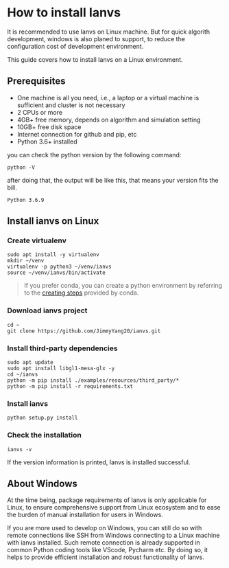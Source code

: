 # How to install Ianvs

It is recommended to use Ianvs on Linux machine. But for quick algorith development, windows is also planed to support, to reduce the configuration cost of development environment.  

This guide covers how to install Ianvs on a Linux environment.

## Prerequisites
- One machine is all you need, i.e., a laptop or a virtual machine is sufficient and cluster is not necessary
- 2 CPUs or more
- 4GB+ free memory, depends on algorithm and simulation setting
- 10GB+ free disk space
- Internet connection for github and pip, etc
- Python 3.6+ installed

you can check the python version by the following command:
```
python -V
```
after doing that, the output will be like this, that means your version fits the bill.
```
Python 3.6.9
```

## Install ianvs on Linux


### Create virtualenv
```shell
sudo apt install -y virtualenv
mkdir ~/venv 
virtualenv -p python3 ~/venv/ianvs
source ~/venv/ianvs/bin/activate
```

> If you prefer conda, you can create a python environment by referring to the [creating steps](https://docs.conda.io/projects/conda/en/latest/user-guide/tasks/manage-environments.html#creating-an-environment-with-commands) provided by conda. 

### Download ianvs project
```
cd ~
git clone https://github.com/JimmyYang20/ianvs.git    
```

### Install third-party dependencies
```
sudo apt update
sudo apt install libgl1-mesa-glx -y
cd ~/ianvs
python -m pip install ./examples/resources/third_party/*
python -m pip install -r requirements.txt
```

### Install ianvs 
```
python setup.py install  
```

### Check the installation
```shell
ianvs -v
```
If the version information is printed, Ianvs is installed successful. 




## About Windows

At the time being, package requirements of Ianvs is only applicable for Linux, to ensure comprehensive support from Linux ecosystem and to ease the burden of manual installation for users in Windows.

If you are more used to develop on Windows, you can still do so with remote connections like SSH from Windows connecting to a Linux machine with ianvs installed. Such remote connection is already supported in common Python coding tools like VScode, Pycharm etc. By doing so, it helps to provide efficient installation and robust functionality of Ianvs.